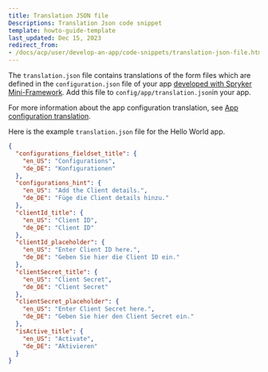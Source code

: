 ```yaml
---
title: Translation JSON file
Descriptions: Translation Json code snippet
template: howto-guide-template
last_updated: Dec 15, 2023
redirect_from:
- /docs/acp/user/develop-an-app/code-snippets/translation-json-file.html
---
```


The `translation.json` file contains translations of the form files which are defined in the `configuration.json` file of your app [developed with Spryker Mini-Framework](/docs/acp/user/develop-an-app/develop-an-app.html). Add this file to `config/app/translation.json`in your app.

For more information about the app configuration translation, see [App configuration translation](/docs/acp/user/develop-an-app/app-configuration-translation.html).

Here is the example `translation.json` file for the Hello World app.

```json
{
  "configurations_fieldset_title": {
    "en_US": "Configurations",
    "de_DE": "Konfigurationen"
  },
  "configurations_hint": {
    "en_US": "Add the Client details.",
    "de_DE": "Füge die Client details hinzu."
  },
  "clientId_title": {
    "en_US": "Client ID",
    "de_DE": "Client ID"
  },
  "clientId_placeholder": {
    "en_US": "Enter Client ID here.",
    "de_DE": "Geben Sie hier die Client ID ein."
  },
  "clientSecret_title": {
    "en_US": "Client Secret",
    "de_DE": "Client Secret"
  },
  "clientSecret_placeholder": {
    "en_US": "Enter Client Secret here.",
    "de_DE": "Geben Sie hier den Client Secret ein."
  },
  "isActive_title": {
    "en_US": "Activate",
    "de_DE": "Aktivieren"
  }
}
```